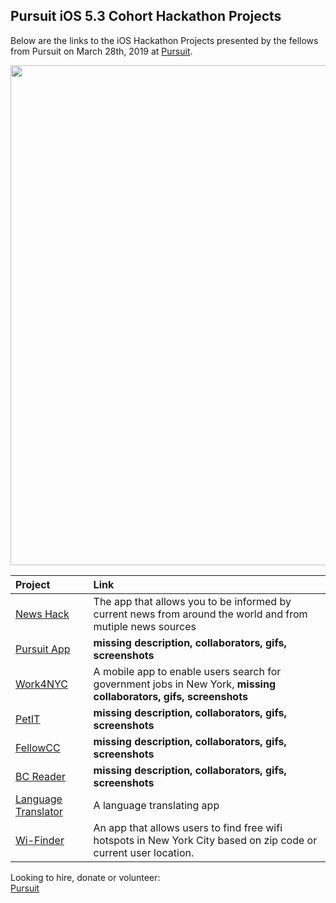 ## Pursuit iOS 5.3 Cohort Hackathon Projects

Below are the links to the iOS Hackathon Projects presented by the fellows from Pursuit on March 28th, 2019 at [Pursuit](https://www.pursuit.org/).

<p align="center">
<img src="https://github.com/alexpaul/LessonDrafts/blob/master/Demos/Hackathon/2019/Images/hackathon.JPG" width="800" height="800">
</p>

| Project | Link |
| :----- | :------- |
| [News Hack](https://github.com/AaronCab/NewsHack) | The app that allows you to be informed by current news from around the world and from mutiple news sources | |
| [Pursuit App](https://github.com/Ashlirankin18/ThePursuitApp) | **missing description, collaborators, gifs, screenshots** |
| [Work4NYC](https://github.com/Donkemezuo/Hackathon2019-Work4NYC) | A mobile app to enable users search for government jobs in New York, **missing collaborators, gifs, screenshots** | |
| [PetIT](https://github.com/SLRAM/PetSittingApp) | **missing description, collaborators, gifs, screenshots** |
| [FellowCC](https://github.com/AntonioFlores1/FellowsCC) | **missing description, collaborators, gifs, screenshots** |
| [BC Reader](https://github.com/iosdevtrainee/BCReader) | **missing description, collaborators, gifs, screenshots** |
| [Language Translator](https://github.com/EliPeraza/Translate) | A language translating app |
| [Wi-Finder](https://github.com/janezhu1618/Wi-Finder) | An app that allows users to find free wifi hotspots in New York City based on zip code or current user location. | |


Looking to hire, donate or volunteer:  
[Pursuit](https://www.pursuit.org/)

